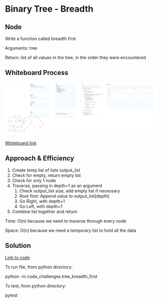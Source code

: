 # Binary Tree - Breadth

## Node
Write a function called breadth first

Arguments: tree

Return: list of all values in the tree, in the order they were encountered

## Whiteboard Process

![Whiteboard image](whiteboard17.png)

[Whiteboard link](https://www.figma.com/file/9tSVupQomIrhO6A1nxfDvm/Code-Challenge-17?node-id=0%3A1&t=EBbzgChc8pYNMirh-1)


## Approach & Efficiency

1. Create temp list of lists output_list
2. Check for empty, return empty list
3. Check for only 1 node
4. Traverse, passing in depth=1 as an argument
   1. Check output_list size, add empty list if necessary
   2. Root first: Append value to output_list[depth]
   3. Go Right, with depth+1
   4. Go Left, with depth+1
5. Combine list together and return


Time: O(n) because we need to traverse through every node

Space: O(n) because we need a temporary list to hold all the data

## Solution

[Link to code](https://github.com/mikeshen7/data-structures-and-algorithms/blob/main/python/code_challenges/tree_breadth_first.py)

To run file, from python directory:

python -m code_challenges.tree_breadth_first

To test, from python directory:

pytest
